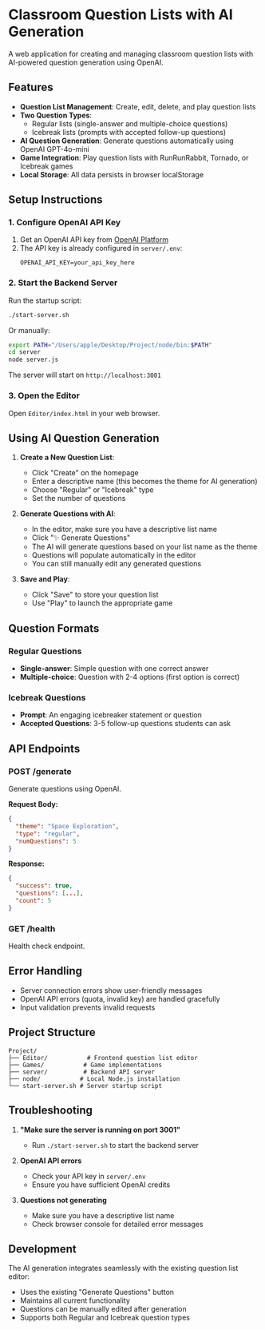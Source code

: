 # Classroom Question Lists with AI Generation

A web application for creating and managing classroom question lists with AI-powered question generation using OpenAI.

## Features

- **Question List Management**: Create, edit, delete, and play question lists
- **Two Question Types**: 
  - Regular lists (single-answer and multiple-choice questions)
  - Icebreak lists (prompts with accepted follow-up questions)
- **AI Question Generation**: Generate questions automatically using OpenAI GPT-4o-mini
- **Game Integration**: Play question lists with RunRunRabbit, Tornado, or Icebreak games
- **Local Storage**: All data persists in browser localStorage

## Setup Instructions

### 1. Configure OpenAI API Key

1. Get an OpenAI API key from [OpenAI Platform](https://platform.openai.com/api-keys)
2. The API key is already configured in `server/.env`:
   ```
   OPENAI_API_KEY=your_api_key_here
   ```

### 2. Start the Backend Server

Run the startup script:
```bash
./start-server.sh
```

Or manually:
```bash
export PATH="/Users/apple/Desktop/Project/node/bin:$PATH"
cd server
node server.js
```

The server will start on `http://localhost:3001`

### 3. Open the Editor

Open `Editor/index.html` in your web browser.

## Using AI Question Generation

1. **Create a New Question List**:
   - Click "Create" on the homepage
   - Enter a descriptive name (this becomes the theme for AI generation)
   - Choose "Regular" or "Icebreak" type
   - Set the number of questions

2. **Generate Questions with AI**:
   - In the editor, make sure you have a descriptive list name
   - Click "✨ Generate Questions"
   - The AI will generate questions based on your list name as the theme
   - Questions will populate automatically in the editor
   - You can still manually edit any generated questions

3. **Save and Play**:
   - Click "Save" to store your question list
   - Use "Play" to launch the appropriate game

## Question Formats

### Regular Questions
- **Single-answer**: Simple question with one correct answer
- **Multiple-choice**: Question with 2-4 options (first option is correct)

### Icebreak Questions
- **Prompt**: An engaging icebreaker statement or question
- **Accepted Questions**: 3-5 follow-up questions students can ask

## API Endpoints

### POST /generate
Generate questions using OpenAI.

**Request Body:**
```json
{
  "theme": "Space Exploration",
  "type": "regular",
  "numQuestions": 5
}
```

**Response:**
```json
{
  "success": true,
  "questions": [...],
  "count": 5
}
```

### GET /health
Health check endpoint.

## Error Handling

- Server connection errors show user-friendly messages
- OpenAI API errors (quota, invalid key) are handled gracefully
- Input validation prevents invalid requests

## Project Structure

```
Project/
├── Editor/           # Frontend question list editor
├── Games/           # Game implementations
├── server/          # Backend API server
├── node/           # Local Node.js installation
└── start-server.sh # Server startup script
```

## Troubleshooting

1. **"Make sure the server is running on port 3001"**
   - Run `./start-server.sh` to start the backend server

2. **OpenAI API errors**
   - Check your API key in `server/.env`
   - Ensure you have sufficient OpenAI credits

3. **Questions not generating**
   - Make sure you have a descriptive list name
   - Check browser console for detailed error messages

## Development

The AI generation integrates seamlessly with the existing question list editor:
- Uses the existing "Generate Questions" button
- Maintains all current functionality
- Questions can be manually edited after generation
- Supports both Regular and Icebreak question types